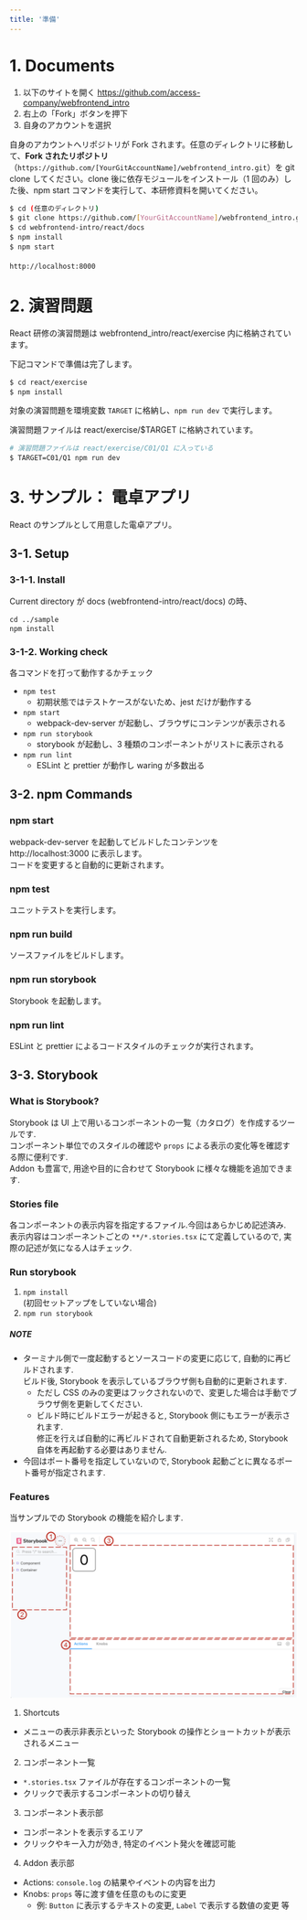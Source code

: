 ```yaml
---
title: '準備'
---
```


# 1. Documents

1. 以下のサイトを開く
   https://github.com/access-company/webfrontend_intro
2. 右上の「Fork」ボタンを押下
3. 自身のアカウントを選択

自身のアカウントへリポジトリが Fork されます。任意のディレクトリに移動して、**Fork されたリポジトリ** （`https://github.com/[YourGitAccountName]/webfrontend_intro.git`）を git clone してください。clone 後に依存モジュールをインストール（1 回のみ）した後、npm start コマンドを実行して、本研修資料を開いてください。

```bash
$ cd (任意のディレクトリ)
$ git clone https://github.com/[YourGitAccountName]/webfrontend_intro.git   // Your account repository
$ cd webfrontend-intro/react/docs
$ npm install
$ npm start

http://localhost:8000
```

<!-- # 2. MindMap（任意）

MindMap の表示は、[MindMaster](https://www.edrawsoft.com/jp/mindmaster/) というソフトウェアを使っています。

[MindMaster の installer をダウンロード](https://drive.google.com/open?id=1txrzEQD-_DutWx6bciAL1vM8hMUAkRlV)

[React 研修の MindMap ファイル(react_training.emmx)](https://drive.google.com/open?id=1XNs1w0YVVRLVVV03vuULRP-_WNv6nM4-)

MindMap の内容を確認したい方は、MindMaster で react_training.emmx ファイルを開いてください。react_training.emmx の内容は、本研修資料と同じです。

研修中は、react_training.emmx の内容を主に画面共有します。受講生の方々は、本研修資料（ https://access-company.github.io/webfrontend_intro/react/ ）を手元で見れるようにしてください。 -->

# 2. 演習問題

React 研修の演習問題は webfrontend_intro/react/exercise 内に格納されています。

下記コマンドで準備は完了します。

```bash
$ cd react/exercise
$ npm install
```

対象の演習問題を環境変数 `TARGET` に格納し、`npm run dev` で実行します。

演習問題ファイルは react/exercise/$TARGET に格納されています。

```bash
# 演習問題ファイルは react/exercise/C01/Q1 に入っている
$ TARGET=C01/Q1 npm run dev
```

# 3. サンプル： 電卓アプリ

React のサンプルとして用意した電卓アプリ。

## 3-1. Setup

### 3-1-1. Install

Current directory が docs (webfrontend-intro/react/docs) の時、

```
cd ../sample
npm install
```

### 3-1-2. Working check

各コマンドを打って動作するかチェック

- `npm test`
  - 初期状態ではテストケースがないため、jest だけが動作する
- `npm start`
  - webpack-dev-server が起動し、ブラウザにコンテンツが表示される
- `npm run storybook`
  - storybook が起動し、3 種類のコンポーネントがリストに表示される
- `npm run lint`
  - ESLint と prettier が動作し waring が多数出る

## 3-2. npm Commands

### npm start

webpack-dev-server を起動してビルドしたコンテンツを http://localhost:3000 に表示します。  
コードを変更すると自動的に更新されます。

### npm test

ユニットテストを実行します。

### npm run build

ソースファイルをビルドします。

### npm run storybook

Storybook を起動します。

### npm run lint

ESLint と prettier によるコードスタイルのチェックが実行されます。

## 3-3. Storybook

### What is Storybook?

Storybook は UI 上で用いるコンポーネントの一覧（カタログ）を作成するツールです.  
コンポーネント単位でのスタイルの確認や `props` による表示の変化等を確認する際に便利です.  
Addon も豊富で, 用途や目的に合わせて Storybook に様々な機能を追加できます.

### Stories file

各コンポーネントの表示内容を指定するファイル.今回はあらかじめ記述済み.  
表示内容はコンポーネントごとの `**/*.stories.tsx` にて定義しているので, 実際の記述が気になる人はチェック.

### Run storybook

1. `npm install`  
   (初回セットアップをしていない場合)
2. `npm run storybook`

##### NOTE

- ターミナル側で一度起動するとソースコードの変更に応じて, 自動的に再ビルドされます.  
  ビルド後, Storybook を表示しているブラウザ側も自動的に更新されます.
  - ただし CSS のみの変更はフックされないので、変更した場合は手動でブラウザ側を更新してください.
  - ビルド時にビルドエラーが起きると, Storybook 側にもエラーが表示されます.  
    修正を行えば自動的に再ビルドされて自動更新されるため, Storybook 自体を再起動する必要はありません.
- 今回はポート番号を指定していないので, Storybook 起動ごとに異なるポート番号が指定されます.

### Features

当サンプルでの Storybook の機能を紹介します.

![./sb.png](./sb.png)

1. Shortcuts

- メニューの表示非表示といった Storybook の操作とショートカットが表示されるメニュー

2. コンポーネント一覧

- `*.stories.tsx` ファイルが存在するコンポーネントの一覧
- クリックで表示するコンポーネントの切り替え

3. コンポーネント表示部

- コンポーネントを表示するエリア
- クリックやキー入力が効き, 特定のイベント発火を確認可能

4. Addon 表示部

- Actions: `console.log` の結果やイベントの内容を出力
- Knobs: `props` 等に渡す値を任意のものに変更
  - 例: `Button` に表示するテキストの変更, `Label` で表示する数値の変更 等
